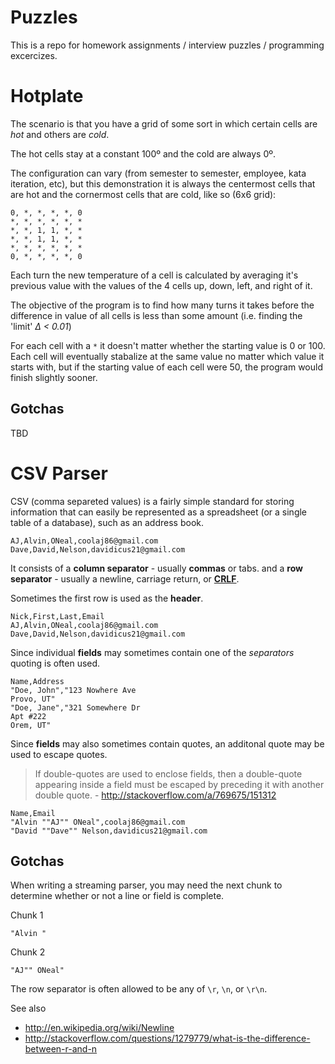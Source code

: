 # Puzzles

This is a repo for homework assignments / interview puzzles / programming excercizes.


# Hotplate

The scenario is that you have a grid of some sort in which certain cells are *hot*
and others are *cold*.

The hot cells stay at a constant 100º and the cold are always 0º.

The configuration can vary (from semester to semester, employee, kata iteration, etc),
but this demonstration it is always the centermost cells that are hot and the cornermost cells that are cold,
like so (6x6 grid):

    0, *, *, *, *, 0
    *, *, *, *, *, *
    *, *, 1, 1, *, *
    *, *, 1, 1, *, *
    *, *, *, *, *, *
    0, *, *, *, *, 0

Each turn the new temperature of a cell is calculated by averaging it's previous value with the values of the 4 cells
up, down, left, and right of it.

The objective of the program is to find how many turns it takes before the difference in value of all cells is less
than some amount (i.e. finding the 'limit' *Δ < 0.01*)

For each cell with a `*` it doesn't matter whether the starting value is 0 or 100.
Each cell will eventually stabalize at the same value no matter which value it starts with,
but if the starting value of each cell were 50, the program would finish slightly sooner.

## Gotchas

TBD

# CSV Parser

CSV (comma separeted values) is a fairly simple standard for storing information that
can easily be represented as a spreadsheet (or a single table of a database),
such as an address book.

    AJ,Alvin,ONeal,coolaj86@gmail.com
    Dave,David,Nelson,davidicus21@gmail.com

It consists of a **column separator** - usually **commas** or tabs.
and a **row separator** - usually a newline, carriage return,
or **[CRLF](http://stackoverflow.com/questions/1279779/what-is-the-difference-between-r-and-n)**.

Sometimes the first row is used as the **header**.

    Nick,First,Last,Email
    AJ,Alvin,ONeal,coolaj86@gmail.com
    Dave,David,Nelson,davidicus21@gmail.com

Since individual **fields** may sometimes contain one of the *separators*
quoting is often used.

    Name,Address
    "Doe, John","123 Nowhere Ave
    Provo, UT"
    "Doe, Jane","321 Somewhere Dr
    Apt #222
    Orem, UT"

Since **fields** may also sometimes contain quotes,
an additonal quote may be used to escape quotes.

> If double-quotes are used to enclose fields,
> then a double-quote appearing inside a field 
> must be escaped by preceding it with another
> double quote. -
> http://stackoverflow.com/a/769675/151312

    Name,Email
    "Alvin ""AJ"" ONeal",coolaj86@gmail.com
    "David ""Dave"" Nelson,davidicus21@gmail.com

## Gotchas

When writing a streaming parser, you may need the next chunk
to determine whether or not a line or field is complete.

Chunk 1

    "Alvin "

Chunk 2

    "AJ"" ONeal"

The row separator is often allowed to be any of `\r`, `\n`, or `\r\n`.

See also

* http://en.wikipedia.org/wiki/Newline
* http://stackoverflow.com/questions/1279779/what-is-the-difference-between-r-and-n

